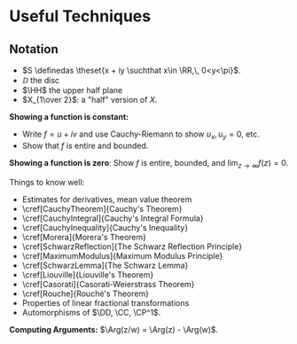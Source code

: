 # Useful Techniques

## Notation

- $S \definedas \theset{x + iy \suchthat x\in \RR,\, 0<y<\pi}$.
- $\DD$ the disc
- $\HH$ the upper half plane
- $X_{1\over 2}$: a "half" version of $X$.


**Showing a function is constant:**

- Write $f = u + iv$ and use Cauchy-Riemann to show $u_x, u_y = 0$, etc.
- Show that $f$ is entire and bounded.

**Showing a function is zero**:
Show $f$ is entire, bounded, and $\lim_{z\to\infty} f(z) = 0$.

Things to know well:

- Estimates for derivatives, mean value theorem
- \cref[CauchyTheorem]{Cauchy's Theorem}
- \cref[CauchyIntegral]{Cauchy's Integral Formula}
- \cref[CauchyInequality]{Cauchy's Inequality}
- \cref[Morera]{Morera's Theorem}
- \cref[SchwarzReflection]{The Schwarz Reflection Principle}
- \cref[MaximumModulus]{Maximum Modulus Principle}
- \cref[SchwarzLemma]{The Schwarz Lemma}
- \cref[Liouville]{Liouville's Theorem}
- \cref[Casorati]{Casorati-Weierstrass Theorem}
- \cref[Rouche]{Rouché's Theorem}
- Properties of linear fractional transformations
- Automorphisms of $\DD, \CC, \CP^1$.


**Computing Arguments:**
$\Arg(z/w) = \Arg(z) - \Arg(w)$.


